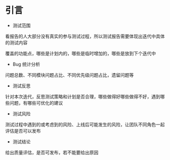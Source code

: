 # 引言

- 测试范围

看报告的人大部分没有真实的参与测试过程，所以测试报告需要体现出迭代中具体的测试内容

覆盖的功能点，哪些是计划内的，哪些是临时增加的，哪些是放到下个迭代中

- Bug 统计分析

问题总数、不同模块问题占比、不同优先级问题占比，遗留问题等

- 测试反思

针对本次迭代，反思测试策略和计划是否合理，哪些做得好哪些做得不好，遇到哪些问题，有哪些可优化的建议

- 测试风险

测试过程中遇到的或考虑到的风险、上线后可能发生的风险，让团队不同角色一起评估是否可以发布

- 测试结论

给出质量评估，是否可发布，若不能要给出原因
